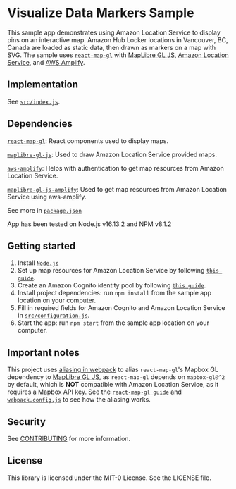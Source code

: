 # Visualize Data Markers Sample
This sample app demonstrates using Amazon Location Service to display pins on an interactive map. Amazon Hub Locker locations in Vancouver, BC, Canada are loaded as static data, then drawn as markers on a map with SVG. The sample uses [`react-map-gl`](https://visgl.github.io/react-map-gl/) with
[MapLibre GL JS](https://maplibre.org/maplibre-gl-js-docs/api/), [Amazon Location
Service](https://aws.amazon.com/location), and [AWS Amplify](https://aws.amazon.com/amplify/).


## Implementation

See [`src/index.js`](src/index.js).

## Dependencies
[`react-map-gl`](https://visgl.github.io/react-map-gl/): React components used to display maps.

[`maplibre-gl-js`](https://github.com/maplibre/maplibre-gl-js): Used to draw Amazon Location Service provided maps.

[`aws-amplify`](https://github.com/aws-amplify/amplify-js): Helps with authentication to get map resources from Amazon Location Service.

[`maplibre-gl-js-amplify`](https://github.com/aws-amplify/maplibre-gl-js-amplify): Used to get map resources from Amazon Location Service using aws-amplify.

See more in [`package.json`](package.json)

App has been tested on Node.js v16.13.2 and NPM v8.1.2


## Getting started
1. Install [`Node.js`](https://nodejs.org)
1. Set up map resources for Amazon Location Service by following [`this guide`](https://docs.aws.amazon.com/location/latest/developerguide/using-maps.html).
1. Create an Amazon Cognito identity pool by following [`this guide`](https://docs.aws.amazon.com/location/latest/developerguide/authenticating-using-cognito.html). 
1. Install project dependencies: run `npm install` from the sample app location on your computer.
1. Fill in required fields for Amazon Cognito and Amazon Location Service in [`src/configuration.js`](src/configuration.js).
1. Start the app: run `npm start` from the sample app location on your computer.



## Important notes

This project uses [aliasing in webpack](https://webpack.js.org/configuration/resolve/#resolvealias) to alias `react-map-gl`'s Mapbox GL dependency to [MapLibre GL JS](https://maplibre.org/), as `react-map-gl` depends on `mapbox-gl@^2` by default, which is **NOT** compatible with Amazon Location Service, as it requires a Mapbox API key. See the [`react-map-gl guide`](https://visgl.github.io/react-map-gl/docs/get-started/get-started#using-with-a-mapbox-gl-fork) and [`webpack.config.js`](webpack.config.js#L21-L24) to see how the aliasing works.

## Security

See [CONTRIBUTING](../CONTRIBUTING.md#security-issue-notifications) for more information.

## License

This library is licensed under the MIT-0 License. See the LICENSE file.
